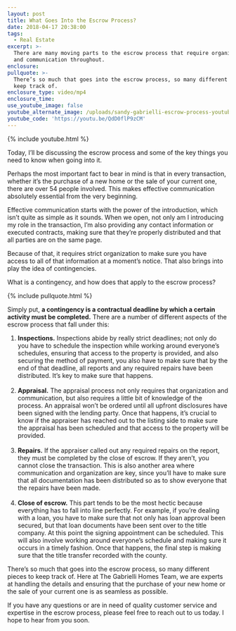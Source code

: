 ```yaml
---
layout: post
title: What Goes Into the Escrow Process?
date: 2018-04-17 20:38:00
tags:
  - Real Estate
excerpt: >-
  There are many moving parts to the escrow process that require organization
  and communication throughout.
enclosure:
pullquote: >-
  There’s so much that goes into the escrow process, so many different pieces to
  keep track of.
enclosure_type: video/mp4
enclosure_time:
use_youtube_image: false
youtube_alternate_image: /uploads/sandy-gabrielli-escrow-process-youtube.jpg
youtube_code: 'https://youtu.be/QdD0flP9zCM'
---
```


{% include youtube.html %}

Today, I’ll be discussing the escrow process and some of the key things you need to know when going into it.

Perhaps the most important fact to bear in mind is that in every transaction, whether it’s the purchase of a new home or the sale of your current one, there are over 54 people involved. This makes effective communication absolutely essential from the very beginning.

Effective communication starts with the power of the introduction, which isn’t quite as simple as it sounds. When we open, not only am I introducing my role in the transaction, I’m also providing any contact information or executed contracts, making sure that they’re properly distributed and that all parties are on the same page.

Because of that, it requires strict organization to make sure you have access to all of that information at a moment’s notice. That also brings into play the idea of contingencies.

What is a contingency, and how does that apply to the escrow process?

{% include pullquote.html %}

Simply put, **a contingency is a contractual deadline by which a certain activity must be completed.** There are a number of different aspects of the escrow process that fall under this:

1. **Inspections.** Inspections abide by really strict deadlines; not only do you have to schedule the inspection while working around everyone’s schedules, ensuring that access to the property is provided, and also securing the method of payment, you also have to make sure that by the end of that deadline, all reports and any required repairs have been distributed. It’s key to make sure that happens.<br>&nbsp;
2. **Appraisal.** The appraisal process not only requires that organization and communication, but also requires a little bit of knowledge of the process. An appraisal won’t be ordered until all upfront disclosures have been signed with the lending party. Once that happens, it’s crucial to know if the appraiser has reached out to the listing side to make sure the appraisal has been scheduled and that access to the property will be provided.<br>&nbsp;
3. **Repairs.** If the appraiser called out any required repairs on the report, they must be completed by the close of escrow. If they aren’t, you cannot close the transaction. This is also another area where communication and organization are key, since you’ll have to make sure that all documentation has been distributed so as to show everyone that the repairs have been made.<br>&nbsp;
4. **Close of escrow.** This part tends to be the most hectic because everything has to fall into line perfectly. For example, if you’re dealing with a loan, you have to make sure that not only has loan approval been secured, but that loan documents have been sent over to the title company. At this point the signing appointment can be scheduled. This will also involve working around everyone’s schedule and making sure it occurs in a timely fashion. Once that happens, the final step is making sure that the title transfer recorded with the county.

There’s so much that goes into the escrow process, so many different pieces to keep track of. Here at The Gabrielli Homes Team, we are experts at handling the details and ensuring that the purchase of your new home or the sale of your current one is as seamless as possible.

If you have any questions or are in need of quality customer service and expertise in the escrow process, please feel free to reach out to us today. I hope to hear from you soon.